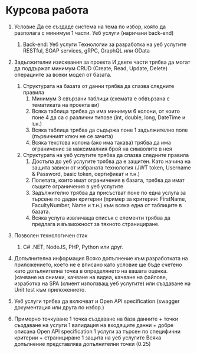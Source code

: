 # Курсова работа

1.	Условие
Да се създаде система на тема по избор, която да разполага с минимум 1 части. Уеб услуги (наричани back-end)
    1.	Back-end: Уеб услуги
Технологии за разработка на уеб услугите RESTful, SOAP services, gRPC, GraphQL или OData

2.	Задължителни изисквания за проекта
И двете части трябва да могат да поддържат минимум CRUD (Create, Read, Update, Delete) операциите за всеки модел от базата.
    1.	Структурата на базата от данни трябва да спазва следните правила
        1.	Минимум 3 свързани таблици (схемата е обвързана с тематиката на проекта ви)
        2.	Всяка таблица трябва да има минимум 6 колони, от които поне 4 да са с различни типове (int, double, long, DateTime и т.н.)
        3.	Всяка таблица трябва да съдържа поне 1 задължително поле (първичният ключ не се зачита)
        4.  Всяка текстова колона (ако има такава) трябва да има ограничение за максималния брой на символите в нея
    2.	Структурата на уеб услугите трябва да спазва следните правила
        1.	Достъпа до уеб услугите трябва да е защитен. Като начина на защита зависи от избраната технология (JWT token, Username & Password, basic token, сертификат и т.н.)
        3.	Полетата, които имат ограничения в базата, трябва да имат същите ограничения в уеб услугите
        4.	Задължително трябва да присъстват поне по една услуга за търсене по даден критерии (пример за критерии: FirstName, FacultyNumber, Name и т.н.) към всяка една от таблиците в базата.
        5.	Всяка услуга извличаща списък с елементи трябва да предлага и възможност за тяхното странициране.

3.	Позволен технологичен стак
    1.	C# .NET, NodeJS, PHP, Python или друг.

4.	Допълнителна информация
Всяко допълнение към разработката на приложението, което не е вписано като условие ще бъде счетено като допълнителна точка в определянето на вашата оценка. (качване на снимки, качване на видеа, качване на файлове, изработка на SPA (клиент използващ уеб услугите) или създаване на Unit test към приложението.

5.	Уеб услуги трябва да включват и Open API specification (swagger документация или друга по избор.)

6.	Примерно точкуване
1 точка създаване на база данните + точки създаване на услуги
1 валидация на входящите данни + добре описана Open API specification
1 услуги за търсен по специфични критерии + странициране
1 защита на уеб услугите
Всяка допълнение представлява допълнителни точки (0.25)
